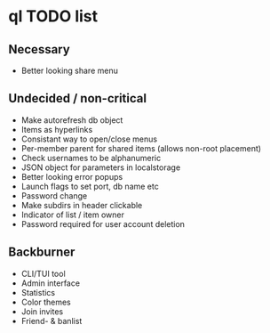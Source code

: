 # ql TODO list

## Necessary
* Better looking share menu

## Undecided / non-critical
* Make autorefresh db object
* Items as hyperlinks
* Consistant way to open/close menus
* Per-member parent for shared items (allows non-root placement)
* Check usernames to be alphanumeric
* JSON object for parameters in localstorage
* Better looking error popups
* Launch flags to set port, db name etc
* Password change
* Make subdirs in header clickable
* Indicator of list / item owner
* Password required for user account deletion

## Backburner
* CLI/TUI tool
* Admin interface
* Statistics
* Color themes
* Join invites
* Friend- & banlist
